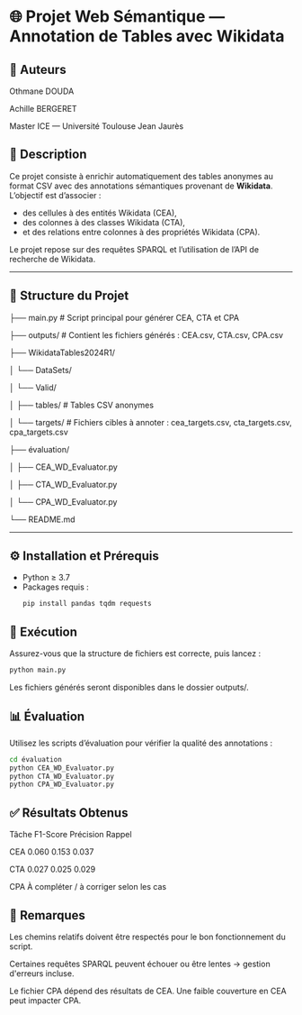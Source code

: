 # 🌐 Projet Web Sémantique — Annotation de Tables avec Wikidata

## 👥 Auteurs
Othmane DOUDA

Achille BERGERET

Master ICE — Université Toulouse Jean Jaurès

## 🧩 Description

Ce projet consiste à enrichir automatiquement des tables anonymes au format CSV avec des annotations sémantiques provenant de **Wikidata**. L’objectif est d’associer :
- des cellules à des entités Wikidata (CEA),
- des colonnes à des classes Wikidata (CTA),
- et des relations entre colonnes à des propriétés Wikidata (CPA).

Le projet repose sur des requêtes SPARQL et l’utilisation de l’API de recherche de Wikidata.

---

## 📁 Structure du Projet

├── main.py # Script principal pour générer CEA, CTA et CPA

├── outputs/ # Contient les fichiers générés : CEA.csv, CTA.csv, CPA.csv

├── WikidataTables2024R1/

│ └── DataSets/

│ └── Valid/

│ ├── tables/ # Tables CSV anonymes

│ └── targets/ # Fichiers cibles à annoter : cea_targets.csv, cta_targets.csv, cpa_targets.csv

├── évaluation/

│ ├── CEA_WD_Evaluator.py

│ ├── CTA_WD_Evaluator.py

│ └── CPA_WD_Evaluator.py

└── README.md

---

## ⚙️ Installation et Prérequis

- Python ≥ 3.7
- Packages requis :
  ```bash
  pip install pandas tqdm requests
  ```

## 🚀 Exécution
Assurez-vous que la structure de fichiers est correcte, puis lancez :

  ```bash
python main.py
```
Les fichiers générés seront disponibles dans le dossier outputs/.

## 📊 Évaluation
Utilisez les scripts d’évaluation pour vérifier la qualité des annotations :
  ```bash
cd évaluation
python CEA_WD_Evaluator.py
python CTA_WD_Evaluator.py
python CPA_WD_Evaluator.py
```

## ✅ Résultats Obtenus

Tâche	F1-Score	Précision	Rappel

CEA 	0.060	    0.153	    0.037

CTA 	0.027	    0.025	    0.029

CPA	 À compléter / à corriger selon les cas

## 📌 Remarques
Les chemins relatifs doivent être respectés pour le bon fonctionnement du script.

Certaines requêtes SPARQL peuvent échouer ou être lentes → gestion d'erreurs incluse.

Le fichier CPA dépend des résultats de CEA. Une faible couverture en CEA peut impacter CPA.

